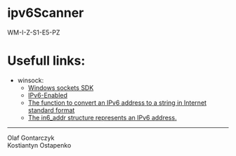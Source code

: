 # ipv6Scanner
WM-I-Z-S1-E5-PZ

# Usefull links:

<ul>
  <li>
    winsock:
    <ul>
      <li><a href="https://docs.microsoft.com/en-us/windows/win32/winsock/windows-sockets-start-page-2">Windows sockets SDK</a></li>
      <li><a href="https://docs.microsoft.com/en-us/windows/win32/winsock/ipv6-enabled-client-code-2">IPv6-Enabled</a></li>
      <li><a href="https://docs.microsoft.com/en-us/windows/win32/api/ip2string/nf-ip2string-rtlipv6addresstostringa">The function to convert an IPv6 address to a string in Internet standard format</a></li>
      <li><a href="https://docs.microsoft.com/en-us/previous-versions/windows/desktop/legacy/ms738560(v=vs.85)">The in6_addr structure represents an IPv6 address.</a></li>
    </ul>
  </li>
</ul>
<hr>
Olaf Gontarczyk<br/>
Kostiantyn Ostapenko</br>
